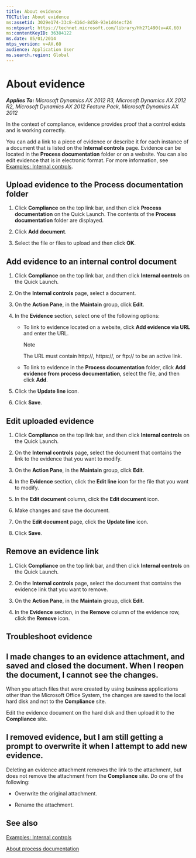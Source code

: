 ```yaml
---
title: About evidence
TOCTitle: About evidence
ms:assetid: 3029e174-33c8-416d-8d58-93e1d44ecf24
ms:mtpsurl: https://technet.microsoft.com/library/Hh271490(v=AX.60)
ms:contentKeyID: 36384122
ms.date: 05/01/2014
mtps_version: v=AX.60
audience: Application User
ms.search.region: Global
---
```


# About evidence 


_**Applies To:** Microsoft Dynamics AX 2012 R3, Microsoft Dynamics AX 2012 R2, Microsoft Dynamics AX 2012 Feature Pack, Microsoft Dynamics AX 2012_

In the context of compliance, evidence provides proof that a control exists and is working correctly.

You can add a link to a piece of evidence or describe it for each instance of a document that is listed on the **Internal controls** page. Evidence can be located in the **Process documentation** folder or on a website. You can also edit evidence that is in electronic format. For more information, see [Examples: Internal controls](examples-internal-controls.md).

## Upload evidence to the Process documentation folder

1.  Click **Compliance** on the top link bar, and then click **Process documentation** on the Quick Launch. The contents of the **Process documentation** folder are displayed.

2.  Click **Add document**.

3.  Select the file or files to upload and then click **OK**.

## Add evidence to an internal control document

1.  Click **Compliance** on the top link bar, and then click **Internal controls** on the Quick Launch.

2.  On the **Internal controls** page, select a document.

3.  On the **Action Pane**, in the **Maintain** group, click **Edit**.

4.  In the **Evidence** section, select one of the following options:
    
      - To link to evidence located on a website, click **Add evidence via URL** and enter the URL.
        

        > [!NOTE]
        > <P>The URL must contain http://, https://, or ftp:// to be an active link.</P>

    
      - To link to evidence in the **Process documentation** folder, click **Add evidence from process documentation**, select the file, and then click **Add**.

5.  Click the **Update line** icon.

6.  Click **Save**.

## Edit uploaded evidence

1.  Click **Compliance** on the top link bar, and then click **Internal controls** on the Quick Launch.

2.  On the **Internal controls** page, select the document that contains the link to the evidence that you want to modify.

3.  On the **Action Pane**, in the **Maintain** group, click **Edit**.

4.  In the **Evidence** section, click the **Edit line** icon for the file that you want to modify.

5.  In the **Edit document** column, click the **Edit document** icon.

6.  Make changes and save the document.

7.  On the **Edit document** page, click the **Update line** icon.

8.  Click **Save**.

## Remove an evidence link

1.  Click **Compliance** on the top link bar, and then click **Internal controls** on the Quick Launch.

2.  On the **Internal controls** page, select the document that contains the evidence link that you want to remove.

3.  On the **Action Pane**, in the **Maintain** group, click **Edit**.

4.  In the **Evidence** section, in the **Remove** column of the evidence row, click the **Remove** icon.

## Troubleshoot evidence

## I made changes to an evidence attachment, and saved and closed the document. When I reopen the document, I cannot see the changes.

When you attach files that were created by using business applications other than the Microsoft Office System, the changes are saved to the local hard disk and not to the **Compliance** site.

Edit the evidence document on the hard disk and then upload it to the **Compliance** site.

## I removed evidence, but I am still getting a prompt to overwrite it when I attempt to add new evidence.

Deleting an evidence attachment removes the link to the attachment, but does not remove the attachment from the **Compliance** site. Do one of the following:

  - Overwrite the original attachment.

  - Rename the attachment.

## See also

[Examples: Internal controls](examples-internal-controls.md)

[About process documentation](about-process-documentation.md)

  


